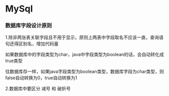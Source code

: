 # MySql

### 数据库字段设计原则

1.除非两张表关联字段且不用于显示，原则上两表中字段取名不应该一直，查询语句还得区别名，增加代码量	



如果数据库中的字段类型为char，java中字段类型为boolean的话，会自动转化成true类型

往数据库存一样，如果java字段类型为boolean类型，数据库字段为char类型，则false自动转换为0，true自动转换为1



2.数据库中要区分 减号 和 破折号